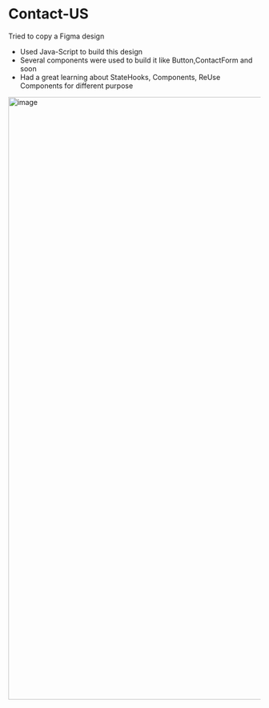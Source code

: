 # Contact-US

Tried to copy a Figma design 
<ul>
  <li> Used Java-Script to build this design</li>
  <li> Several components were used to build it like Button,ContactForm and soon</li>
  <li> Had a great learning about StateHooks, Components, ReUse Components for different purpose</li>
</ul>
<img width="1204" alt="image" src="https://github.com/utsav-verma/ContactUs/assets/67074628/75e2950f-b34a-4adb-89e6-f536e03d4f74">
